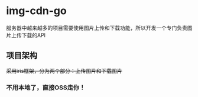 # img-cdn-go

服务器中越来越多的项目需要使用图片上传和下载功能，所以开发一个专门负责图片上传下载的API

## 项目架构
<del>采用iris框架，分为两个部分：上传图片和下载图片<del>

### 不用本地了，直接OSS走你！
